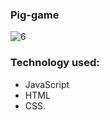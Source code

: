 ### Pig-game

![6](https://user-images.githubusercontent.com/46238682/61092633-e7a54e80-a3fb-11e9-8afe-c21e45bb9b9e.png)

### Technology used:
* JavaScript
* HTML
* CSS.
